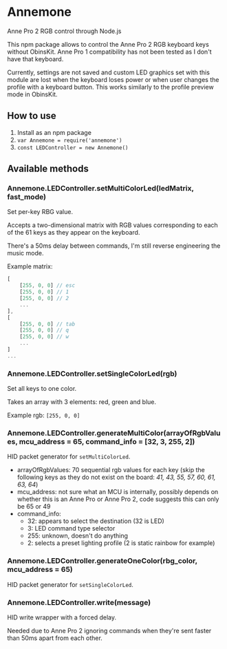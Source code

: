 # Annemone

Anne Pro 2 RGB control through Node.js

This npm package allows to control the Anne Pro 2 RGB keyboard keys without ObinsKit. Anne Pro 1 compatibility has not been tested as I don't have that keyboard.

Currently, settings are not saved and custom LED graphics set with this module are lost when the keyboard loses power or when user changes the profile with a keyboard button. This works similarly to the profile preview mode in ObinsKit.

## How to use

1. Install as an npm package
2. `var Annemone = require('annemone')`
3. `const LEDController = new Annemone()`

## Available methods

### Annemone.LEDController.setMultiColorLed(ledMatrix, fast_mode)

Set per-key RBG value.

Accepts a two-dimensional matrix with RGB values corresponding to each of the 61 keys as they appear on the keyboard.

There's a 50ms delay between commands, I'm still reverse engineering the music mode.

Example matrix:
```js
[
    [255, 0, 0] // esc
    [255, 0, 0] // 1
    [255, 0, 0] // 2
    ...
],
[
    [255, 0, 0] // tab
    [255, 0, 0] // q
    [255, 0, 0] // w
    ...
]
...
```

### Annemone.LEDController.setSingleColorLed(rgb)

Set all keys to one color.

Takes an array with 3 elements: red, green and blue.

Example rgb: `[255, 0, 0]`

### Annemone.LEDController.generateMultiColor(arrayOfRgbValues, mcu_address = 65, command_info = [32, 3, 255, 2])

HID packet generator for `setMultiColorLed`.

- arrayOfRgbValues: 70 sequential rgb values for each key (skip the following keys as they do not exist on the board: *41, 43, 55, 57, 60, 61, 63, 64*)
- mcu_address: not sure what an MCU is internally, possibly depends on whether this is an Anne Pro or Anne Pro 2, code suggests this can only be 65 or 49
- command_info:
  - 32: appears to select the destination (32 is LED)
  - 3: LED command type selector
  - 255: unknown, doesn't do anything
  - 2: selects a preset lighting profile (2 is static rainbow for example)

### Annemone.LEDController.generateOneColor(rbg_color, mcu_address = 65)

HID packet generator for `setSingleColorLed`.

### Annemone.LEDController.write(message)

HID write wrapper with a forced delay.

Needed due to Anne Pro 2 ignoring commands when they're sent faster than 50ms apart from each other.